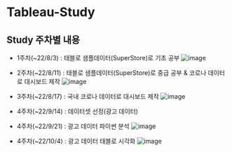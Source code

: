 # Tableau-Study

## Study 주차별 내용
* 1주차(~22/8/3) : 태블로 샘플데이터(SuperStore)로 기초 공부
![image](https://user-images.githubusercontent.com/65642065/193718756-92a3147d-5cbc-4893-bc6f-c047ad5fa574.png)

* 2주차(~22/8/11) : 태블로 샘플데이터(SuperStore)로 중급 공부 & 코로나 데이터로 대시보드 제작
![image](https://user-images.githubusercontent.com/65642065/193718696-6a4426a6-3aeb-49c7-bdd3-b7448988556b.png)

* 3주차(~22/8/17) : 국내 코로나 데이터로 대시보드 제작
![image](https://user-images.githubusercontent.com/65642065/193718646-55d418d8-fc9a-4503-85d0-e55aa2774ed9.png)

* 4주차(~22/9/14) : 데이터셋 선정(광고 데이터)
* 4주차(~22/9/21) : 광고 데이터 파이썬 분석
![image](https://user-images.githubusercontent.com/65642065/193718528-38d59b41-9307-45ae-81a3-d6e862c6bc8c.png)
* 4주차(~22/10/4) : 광고 데이터 태블로 시각화
![image](https://user-images.githubusercontent.com/65642065/193718486-9f690d43-f8de-4eed-b6e8-b70b231e518b.png)

